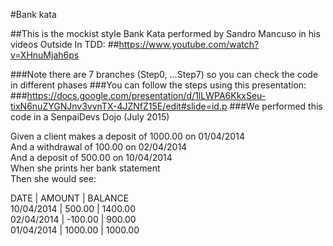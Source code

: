 #Bank kata

##This is the mockist style Bank Kata performed by Sandro Mancuso in his videos Outside In TDD:
##https://www.youtube.com/watch?v=XHnuMjah6ps

###Note there are 7 branches (Step0, ...Step7) so you can check the code in different phases
###You can follow the steps using this presentation:
###https://docs.google.com/presentation/d/1lLWPA6KkxSeu-tixN6nuZYGNJnv3vvnTX-4JZNfZ15E/edit#slide=id.p
###We performed this code in a SenpaiDevs Dojo (July 2015)

Given a client makes a deposit of 1000.00 on 01/04/2014  
And a withdrawal of 100.00 on 02/04/2014  
And a deposit of 500.00 on 10/04/2014  
When she prints her bank statement  
Then she would see:  

DATE | AMOUNT | BALANCE  
10/04/2014 | 500.00 | 1400.00  
02/04/2014 | -100.00 | 900.00  
01/04/2014 | 1000.00 | 1000.00  
